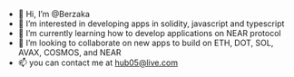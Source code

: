 - 👋 Hi, I’m @Berzaka
- 👀 I’m interested in developing apps in solidity, javascript and typescript
- 🌱 I’m currently learning how to develop applications on NEAR protocol
- 💞️ I’m looking to collaborate on new apps to build on ETH, DOT, SOL, AVAX, COSMOS, and NEAR
- 📫 you can contact me at hub05@live.com

<!---
Berzaka/Berzaka is a ✨ special ✨ repository because its `README.md` (this file) appears on your GitHub profile.
You can click the Preview link to take a look at your changes.
--->
